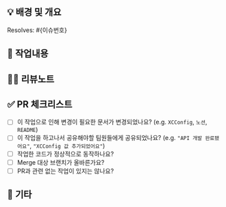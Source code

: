 ## 💡 배경 및 개요

<!--
> PR을 하게 된 문제상황, 배경 등 개요에 대해서 작성해주세요!
>
> 퍼블리싱의 경우 스크린샷/동영상도 추가해주면 좋아요!
-->

<!-- resolved issue 넘버 표기 방식 변경 시 '.github/actions/Auto_close_associate_issue/main.js' 또한 변경 필요 -->

Resolves: #{이슈번호}

## 📃 작업내용

<!--
> PR에서 한 작업을 자세히 작성해주세요!
-->

## 🙋‍♂️ 리뷰노트

<!--
> 구현 시에 고민이었던 점들 혹은 특정 부분에 대한 의도가 있었다면 PR 리뷰의 이해를 돕기 위해 서술해주세요!
>
> 또한 리뷰어에게 특정 부분에 대한 집중 혹은 코멘트 혹은 질문을 요청하는 경우에 작성하면 좋아요!
>
> e.g. 작업을 끝내야할 시간이 얼마 없어 확장성보다는 동작을 위주로 만들었어요! 감안하고 리뷰해주세요!
-->

## ✅ PR 체크리스트

<!--
> 템플릿 체크리스트 말고도 추가적으로 필요한 체크리스트는 추가해주세요!
-->

- [ ] 이 작업으로 인해 변경이 필요한 문서가 변경되었나요? (e.g. `XCConfig`, `노션`, `README`)
- [ ] 이 작업을 하고나서 공유해야할 팀원들에게 공유되었나요? (e.g. `"API 개발 완료됐어요"`, `"XCConfig 값 추가되었어요"`)
- [ ] 작업한 코드가 정상적으로 동작하나요?
- [ ] Merge 대상 브랜치가 올바른가요?
- [ ] PR과 관련 없는 작업이 있지는 않나요?

## 🎸 기타
